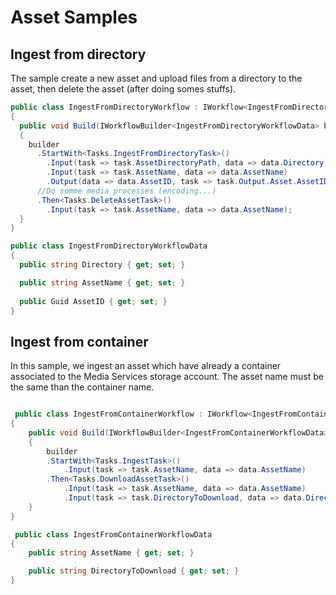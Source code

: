# Asset Samples

## Ingest from directory

The sample create a new asset and upload files from a directory to the asset, then delete the asset (after doing somes stuffs).

```c#
public class IngestFromDirectoryWorkflow : IWorkflow<IngestFromDirectoryWorkflowData>
{
  public void Build(IWorkflowBuilder<IngestFromDirectoryWorkflowData> builder)
  {
    builder
      .StartWith<Tasks.IngestFromDirectoryTask>()
        .Input(task => task.AssetDirectoryPath, data => data.Directory)
        .Input(task => task.AssetName, data => data.AssetName)
        .Output(data => data.AssetID, task => task.Output.Asset.AssetID)
      //Do somme media processes (encoding...)
      .Then<Tasks.DeleteAssetTask>()
        .Input(task => task.AssetName, data => data.AssetName);
  }
}

public class IngestFromDirectoryWorkflowData
{
  public string Directory { get; set; }

  public string AssetName { get; set; }
  
  public Guid AssetID { get; set; }
}
```

## Ingest from container

In this sample, we ingest an asset which have already a container associated to the Media Services storage account. 
The asset name must be the same than the container name.

```c#

 public class IngestFromContainerWorkflow : IWorkflow<IngestFromContainerWorkflowData>
{
	public void Build(IWorkflowBuilder<IngestFromContainerWorkflowData> builder)
	{
		builder
		.StartWith<Tasks.IngestTask>()
			.Input(task => task.AssetName, data => data.AssetName)
		.Then<Tasks.DownloadAssetTask>()
			.Input(task => task.AssetName, data => data.AssetName)
			.Input(task => task.DirectoryToDownload, data => data.DirectoryToDownload);
	}
}

 public class IngestFromContainerWorkflowData
{
	public string AssetName { get; set; }

	public string DirectoryToDownload { get; set; }
}

```
